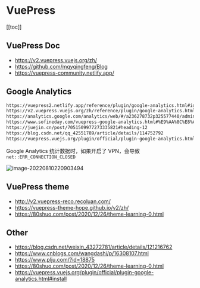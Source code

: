 # VuePress

<!--
 * @Author: rich1e
 * @Date: 2022-08-06 18:50:51
 * @LastEditors: rich1e
 * @LastEditTime: 2022-08-12 08:25:38
-->

[[toc]]

## VuePress Doc

- https://v2.vuepress.vuejs.org/zh/
- https://github.com/mqyqingfeng/Blog
- https://vuepress-community.netlify.app/

## Google Analytics

```markdown
https://vuepress2.netlify.app/reference/plugin/google-analytics.html#id
https://v2.vuepress.vuejs.org/zh/reference/plugin/google-analytics.html
https://analytics.google.com/analytics/web/#/a236278732p325577440/admin/streams/table/
https://www.sofineday.com/vuepress-google-analytics.html#%E9%AA%8C%E8%AF%81
https://juejin.cn/post/7051509977273335821#heading-12
https://blog.csdn.net/qq_42551789/article/details/114752792
https://vuepress.vuejs.org/plugin/official/plugin-google-analytics.html#install
```

Google Analytics 统计数据时，如果开启了 VPN，会导致 `net::ERR_CONNECTION_CLOSED`

![image-20220810220903494](@images\note\image-20220810220903494.png)

## VuePress theme

- http://v2.vuepress-reco.recoluan.com/
- https://vuepress-theme-hope.github.io/v2/zh/
- https://80shuo.com/post/2020/12/26/theme-learning-0.html

## Other

- https://blog.csdn.net/weixin_43272781/article/details/121216762
- https://www.cnblogs.com/wangdashi/p/16308107.html
- https://www.plju.com/?id=18875
- https://80shuo.com/post/2020/12/26/theme-learning-0.html
- https://vuepress.vuejs.org/plugin/official/plugin-google-analytics.html#install
